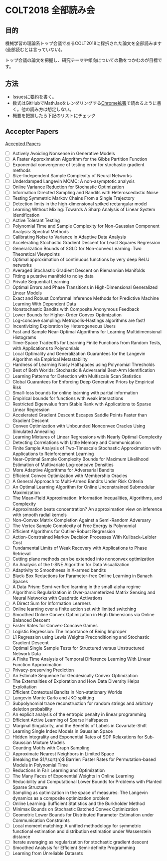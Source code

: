 # COLT2018 全部読み会

## 目的

機械学習の理論系トップ会議であるCOLT2018に採択された論文を全部読みます (全部読むとは言っていない)。

トップ会議の論文を把握し、研究テーマや傾向についての勘をつかむのが目標です。

## 方法

* Issuesに要約を書く。
* 数式はGitHubでMathJaxをレンダリングする[Chrome拡張](https://chrome.google.com/webstore/detail/github-with-mathjax/ioemnmodlmafdkllaclgeombjnmnbima)で読めるように書く。他の読み方は想定しない。
* 概要を把握したら下記のリストにチェック

## Accepter Papers

[Accepted Papers](http://www.learningtheory.org/colt2018/call.html#accepted-papers)


* [ ] Actively Avoiding Nonsense in Generative Models
* [ ] A Faster Approximation Algorithm for the Gibbs Partition Function
* [ ] Exponential convergence of testing error for stochastic gradient methods
* [ ] Size-Independent Sample Complexity of Neural Networks
* [ ] Underdamped Langevin MCMC: A non-asymptotic analysis
* [ ] Online Variance Reduction for Stochastic Optimization
* [ ] Information Directed Sampling and Bandits with Heteroscedastic Noise
* [ ] Testing Symmetric Markov Chains From a Single Trajectory
* [ ] Detection limits in the high-dimensional spiked rectangular model
* [ ] Learning Without Mixing: Towards A Sharp Analysis of Linear System Identification
* [ ] Active Tolerant Testing
* [ ] Polynomial Time and Sample Complexity for Non-Gaussian Component Analysis: Spectral Methods
* [ ] Calibrating Noise to Variance in Adaptive Data Analysis
* [ ] Accelerating Stochastic Gradient Descent for Least Squares Regression
* [ ] Generalization Bounds of SGLD for Non-convex Learning: Two Theoretical Viewpoints
* [ ] Optimal approximation of continuous functions by very deep ReLU networks
* [ ] Averaged Stochastic Gradient Descent on Riemannian Manifolds
* [ ] Fitting a putative manifold to noisy data
* [ ] Private Sequential Learning
* [ ] Optimal Errors and Phase Transitions in High-Dimensional Generalized Linear Models
* [ ] Exact and Robust Conformal Inference Methods for Predictive Machine Learning With Dependent Data
* [ ] Nonstochastic Bandits with Composite Anonymous Feedback
* [ ] Lower Bounds for Higher-Order Convex Optimization
* [ ] Log-concave sampling: Metropolis-Hastings algorithms are fast!
* [ ] Incentivizing Exploration by Heterogeneous Users
* [ ] Fast and Sample Near-Optimal Algorithms for Learning Multidimensional Histograms
* [ ] Time-Space Tradeoffs for Learning Finite Functions from Random Tests, with Applications to Polynomials
* [ ] Local Optimality and Generalization Guarantees for the Langevin Algorithm via Empirical Metastability
* [ ] Hardness of Learning Noisy Halfspaces using Polynomial Thresholds
* [ ] Best of Both Worlds: Stochastic & Adversarial Best-Arm Identification
* [ ] Learning Patterns for Detection with Multiscale Scan Statistics
* [ ] Global Guarantees for Enforcing Deep Generative Priors by Empirical Risk
* [ ] Small-loss bounds for online learning with partial information
* [ ] Empirical bounds for functions with weak interactions
* [ ] Restricted Eigenvalue from Stable Rank with Applications to Sparse Linear Regression
* [ ] Accelerated Gradient Descent Escapes Saddle Points Faster than Gradient Descent
* [ ] Convex Optimization with Unbounded Nonconvex Oracles Using Simulated Annealing
* [ ] Learning Mixtures of Linear Regressions with Nearly Optimal Complexity
* [ ] Detecting Correlations with Little Memory and Communication
* [ ] Finite Sample Analysis of Two-Timescale Stochastic Approximation with Applications to Reinforcement Learning
* [ ] Near-Optimal Sample Complexity Bounds for Maximum Likelihood Estimation of Multivariate Log-concave Densities
* [ ] More Adaptive Algorithms for Adversarial Bandits
* [ ] Efficient Convex Optimization with Membership Oracles
* [ ] A General Approach to Multi-Armed Bandits Under Risk Criteria
* [ ] An Optimal Learning Algorithm for Online Unconstrained Submodular Maximization
* [ ] The Mean-Field Approximation: Information Inequalities, Algorithms, and Complexity
* [ ] Approximation beats concentration? An approximation view on inference with smooth radial kernels
* [ ] Non-Convex Matrix Completion Against a Semi-Random Adversary
* [ ] The Vertex Sample Complexity of Free Energy is Polynomial
* [ ] Efficient Algorithms for Outlier-Robust Regression
* [ ] Action-Constrained Markov Decision Processes With Kullback-Leibler Cost
* [ ] Fundamental Limits of Weak Recovery with Applications to Phase Retrieval
* [ ] Cutting plane methods can be extended into nonconvex optimization
* [ ] An Analysis of the t-SNE Algorithm for Data Visualization
* [ ] Adaptivity to Smoothness in X-armed bandits
* [ ] Black-Box Reductions for Parameter-free Online Learning in Banach Spaces
* [ ] A Data Prism: Semi-verified learning in the small-alpha regime
* [ ] Algorithmic Regularization in Over-parameterized Matrix Sensing and Neural Networks with Quadratic Activations
* [ ] A Direct Sum for Information Learners
* [ ] Online learning over a finite action set with limited switching
* [ ] Smoothed Online Convex Optimization in High Dimensions via Online Balanced Descent
* [ ] Faster Rates for Convex-Concave Games
* [ ] Logistic Regression: The Importance of Being Improper
* [ ] L1 Regression using Lewis Weights Preconditioning and Stochastic Gradient Descent
* [ ] Optimal Single Sample Tests for Structured versus Unstructured Network Data
* [ ] A Finite Time Analysis of Temporal Difference Learning With Linear Function Approximation
* [ ] Privacy-preserving Prediction
* [ ] An Estimate Sequence for Geodesically Convex Optimization
* [ ] The Externalities of Exploration and How Data Diversity Helps Exploitation
* [ ] Efficient Contextual Bandits in Non-stationary Worlds
* [ ] Langevin Monte Carlo and JKO splitting
* [ ] Subpolynomial trace reconstruction for random strings and arbitrary deletion probability
* [ ] An explicit analysis of the entropic penalty in linear programming
* [ ] Efficient Active Learning of Sparse Halfspaces
* [ ] Marginal Singularity, and the Benefits of Labels in Covariate-Shift
* [ ] Learning Single Index Models in Gaussian Space
* [ ] Hidden Integrality and Exponential Rates of SDP Relaxations for Sub-Gaussian Mixture Models
* [ ] Counting Motifs with Graph Sampling
* [ ] Approximate Nearest Neighbors in Limited Space
* [ ] Breaking the $1/\sqrt{n}$ Barrier: Faster Rates for Permutation-based Models in Polynomial Time
* [ ] Reductions in Fair Learning and Optimization
* [ ] The Many Faces of Exponential Weights in Online Learning
* [ ] Reducibility and Computational Lower Bounds for Problems with Planted Sparse Structure
* [ ] Sampling as optimization in the space of measures: The Langevin dynamics as a composite optimization problem
* [ ] Online Learning: Sufficient Statistics and the Burkholder Method
* [ ] Minimax Bounds on Stochastic Batched Convex Optimization
* [ ] Geometric Lower Bounds for Distributed Parameter Estimation under Communication Constraints
* [ ] Local moment matching: A unified methodology for symmetric functional estimation and distribution estimation under Wasserstein distance
* [ ] Iterate averaging as regularization for stochastic gradient descent
* [ ] Smoothed Analysis for Efficient Semi-definite Programming
* [ ] Learning from Unreliable Datasets
